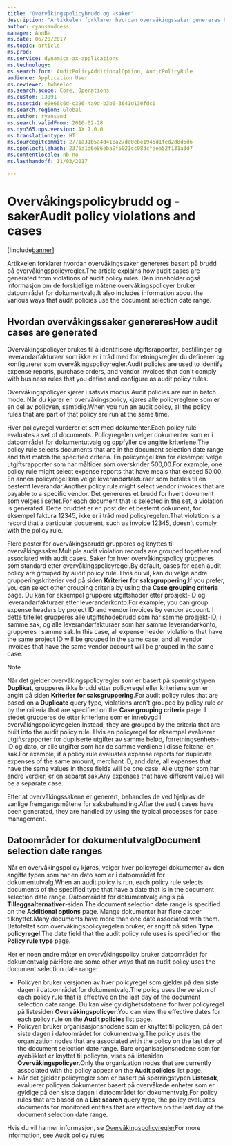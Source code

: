 ```yaml
---
title: "Overvåkingspolicybrudd og -saker"
description: "Artikkelen forklarer hvordan overvåkingssaker genereres basert på brudd på overvåkingspolicyregler. Den inneholder også informasjon om de forskjellige måtene overvåkingspolicyer bruker datoområdet for dokumentvalg."
author: ryansandness
manager: AnnBe
ms.date: 06/20/2017
ms.topic: article
ms.prod: 
ms.service: dynamics-ax-applications
ms.technology: 
ms.search.form: AuditPolicyAdditionalOption, AuditPolicyRule
audience: Application User
ms.reviewer: twheeloc
ms.search.scope: Core, Operations
ms.custom: 13091
ms.assetid: e0e66c6d-c396-4a9d-b3b6-3641d130fdc0
ms.search.region: Global
ms.author: ryansand
ms.search.validFrom: 2016-02-28
ms.dyn365.ops.version: AX 7.0.0
ms.translationtype: HT
ms.sourcegitcommit: 2771a31b5a4d418a27de0ebe1945d1fed2d8d6d6
ms.openlocfilehash: 2376a1d6e86eba9f5021cc08dcfaea52f131a3d7
ms.contentlocale: nb-no
ms.lasthandoff: 11/03/2017

---
```


# <a name="audit-policy-violations-and-cases"></a><span data-ttu-id="17366-104">Overvåkingspolicybrudd og -saker</span><span class="sxs-lookup"><span data-stu-id="17366-104">Audit policy violations and cases</span></span>

[!include[banner](../includes/banner.md)]


<span data-ttu-id="17366-105">Artikkelen forklarer hvordan overvåkingssaker genereres basert på brudd på overvåkingspolicyregler.</span><span class="sxs-lookup"><span data-stu-id="17366-105">The article explains how audit cases are generated from violations of audit policy rules.</span></span> <span data-ttu-id="17366-106">Den inneholder også informasjon om de forskjellige måtene overvåkingspolicyer bruker datoområdet for dokumentvalg.</span><span class="sxs-lookup"><span data-stu-id="17366-106">It also includes information about the various ways that audit policies use the document selection date range.</span></span>

<a name="how-audit-cases-are-generated"></a><span data-ttu-id="17366-107">Hvordan overvåkingssaker genereres</span><span class="sxs-lookup"><span data-stu-id="17366-107">How audit cases are generated</span></span>
-----------------------------

<span data-ttu-id="17366-108">Overvåkingspolicyer brukes til å identifisere utgiftsrapporter, bestillinger og leverandørfakturaer som ikke er i tråd med forretningsregler du definerer og konfigurerer som overvåkingspolicyregler.</span><span class="sxs-lookup"><span data-stu-id="17366-108">Audit policies are used to identify expense reports, purchase orders, and vendor invoices that don't comply with business rules that you define and configure as audit policy rules.</span></span> 

<span data-ttu-id="17366-109">Overvåkingspolicyer kjører i satsvis modus.</span><span class="sxs-lookup"><span data-stu-id="17366-109">Audit policies are run in batch mode.</span></span> <span data-ttu-id="17366-110">Når du kjører en overvåkingspolicy, kjøres alle policyreglene som er en del av policyen, samtidig.</span><span class="sxs-lookup"><span data-stu-id="17366-110">When you run an audit policy, all the policy rules that are part of that policy are run at the same time.</span></span>

<span data-ttu-id="17366-111">Hver policyregel vurderer et sett med dokumenter.</span><span class="sxs-lookup"><span data-stu-id="17366-111">Each policy rule evaluates a set of documents.</span></span> <span data-ttu-id="17366-112">Policyregelen velger dokumenter som er i datoområdet for dokumentutvalg og oppfyller de angitte kriteriene.</span><span class="sxs-lookup"><span data-stu-id="17366-112">The policy rule selects documents that are in the document selection date range and that match the specified criteria.</span></span> <span data-ttu-id="17366-113">En policyregel kan for eksempel velge utgiftsrapporter som har måltider som overskrider 500,00.</span><span class="sxs-lookup"><span data-stu-id="17366-113">For example, one policy rule might select expense reports that have meals that exceed 50.00.</span></span> <span data-ttu-id="17366-114">En annen policyregel kan velge leverandørfakturaer som betales til en bestemt leverandør.</span><span class="sxs-lookup"><span data-stu-id="17366-114">Another policy rule might select vendor invoices that are payable to a specific vendor.</span></span> <span data-ttu-id="17366-115">Det genereres et brudd for hvert dokument som velges i settet.</span><span class="sxs-lookup"><span data-stu-id="17366-115">For each document that is selected in the set, a violation is generated.</span></span> <span data-ttu-id="17366-116">Dette bruddet er en post der et bestemt dokument, for eksempel faktura 12345, ikke er i tråd med policyregelen.</span><span class="sxs-lookup"><span data-stu-id="17366-116">That violation is a record that a particular document, such as invoice 12345, doesn't comply with the policy rule.</span></span> 

<span data-ttu-id="17366-117">Flere poster for overvåkingsbrudd grupperes og knyttes til overvåkingssaker.</span><span class="sxs-lookup"><span data-stu-id="17366-117">Multiple audit violation records are grouped together and associated with audit cases.</span></span> <span data-ttu-id="17366-118">Saker for hver overvåkingspolicy grupperes som standard etter overvåkingspolicyregel.</span><span class="sxs-lookup"><span data-stu-id="17366-118">By default, cases for each audit policy are grouped by audit policy rule.</span></span> <span data-ttu-id="17366-119">Hvis du vil, kan du velge andre grupperingskriterier ved på siden **Kriterier for saksgruppering**.</span><span class="sxs-lookup"><span data-stu-id="17366-119">If you prefer, you can select other grouping criteria by using the **Case grouping criteria** page.</span></span> <span data-ttu-id="17366-120">Du kan for eksempel gruppere utgiftshoder etter prosjekt-ID og leverandørfakturaer etter leverandørkonto.</span><span class="sxs-lookup"><span data-stu-id="17366-120">For example, you can group expense headers by project ID and vendor invoices by vendor account.</span></span> <span data-ttu-id="17366-121">I dette tilfellet grupperes alle utgiftshodebrudd som har samme prosjekt-ID, i samme sak, og alle leverandørfakturaer som har samme leverandørkonto, grupperes i samme sak.</span><span class="sxs-lookup"><span data-stu-id="17366-121">In this case, all expense header violations that have the same project ID will be grouped in the same case, and all vendor invoices that have the same vendor account will be grouped in the same case.</span></span> 

> [!NOTE]
> <span data-ttu-id="17366-122">Når det gjelder overvåkingspolicyregler som er basert på spørringstypen **Duplikat**, grupperes ikke brudd etter policyregel eller kriteriene som er angitt på siden **Kriterier for saksgruppering**.</span><span class="sxs-lookup"><span data-stu-id="17366-122">For audit policy rules that are based on a **Duplicate** query type, violations aren't grouped by policy rule or by the criteria that are specified on the **Case grouping criteria** page.</span></span> <span data-ttu-id="17366-123">I stedet grupperes de etter kriteriene som er innebygd i overvåkingspolicyregelen.</span><span class="sxs-lookup"><span data-stu-id="17366-123">Instead, they are grouped by the criteria that are built into the audit policy rule.</span></span> <span data-ttu-id="17366-124">Hvis en policyregel for eksempel evaluerer utgiftsrapporter for dupliserte utgifter av samme beløp, forretningsenhets-ID og dato, er alle utgifter som har de samme verdiene i disse feltene, én sak.</span><span class="sxs-lookup"><span data-stu-id="17366-124">For example, if a policy rule evaluates expense reports for duplicate expenses of the same amount, merchant ID, and date, all expenses that have the same values in those fields will be one case.</span></span> <span data-ttu-id="17366-125">Alle utgifter som har andre verdier, er en separat sak.</span><span class="sxs-lookup"><span data-stu-id="17366-125">Any expenses that have different values will be a separate case.</span></span>

<span data-ttu-id="17366-126">Etter at overvåkingssakene er generert, behandles de ved hjelp av de vanlige fremgangsmåtene for saksbehandling.</span><span class="sxs-lookup"><span data-stu-id="17366-126">After the audit cases have been generated, they are handled by using the typical processes for case management.</span></span>

## <a name="document-selection-date-ranges"></a><span data-ttu-id="17366-127">Datoområder for dokumentutvalg</span><span class="sxs-lookup"><span data-stu-id="17366-127">Document selection date ranges</span></span>
<span data-ttu-id="17366-128">Når en overvåkingspolicy kjøres, velger hver policyregel dokumenter av den angitte typen som har en dato som er i datoområdet for dokumentutvalg.</span><span class="sxs-lookup"><span data-stu-id="17366-128">When an audit policy is run, each policy rule selects documents of the specified type that have a date that is in the document selection date range.</span></span> <span data-ttu-id="17366-129">Datoområdet for dokumentvalg angis på **Tilleggsalternativer**-siden.</span><span class="sxs-lookup"><span data-stu-id="17366-129">The document selection date range is specified on the **Additional options** page.</span></span> <span data-ttu-id="17366-130">Mange dokumenter har flere datoer tilknyttet.</span><span class="sxs-lookup"><span data-stu-id="17366-130">Many documents have more than one date associated with them.</span></span> <span data-ttu-id="17366-131">Datofeltet som overvåkingspolicyregelen bruker, er angitt på siden **Type policyregel**.</span><span class="sxs-lookup"><span data-stu-id="17366-131">The date field that the audit policy rule uses is specified on the **Policy rule type** page.</span></span>

<span data-ttu-id="17366-132">Her er noen andre måter en overvåkingspolicy bruker datoområdet for dokumentvalg på:</span><span class="sxs-lookup"><span data-stu-id="17366-132">Here are some other ways that an audit policy uses the document selection date range:</span></span>

-   <span data-ttu-id="17366-133">Policyen bruker versjonen av hver policyregel som gjelder på den siste dagen i datoområdet for dokumentvalg.</span><span class="sxs-lookup"><span data-stu-id="17366-133">The policy uses the version of each policy rule that is effective on the last day of the document selection date range.</span></span> <span data-ttu-id="17366-134">Du kan vise gyldighetsdatoene for hver policyregel på listesiden **Overvåkingspolicyer**.</span><span class="sxs-lookup"><span data-stu-id="17366-134">You can view the effective dates for each policy rule on the **Audit policies** list page.</span></span>
-   <span data-ttu-id="17366-135">Policyen bruker organisasjonsnodene som er knyttet til policyen, på den siste dagen i datoområdet for dokumentvalg.</span><span class="sxs-lookup"><span data-stu-id="17366-135">The policy uses the organization nodes that are associated with the policy on the last day of the document selection date range.</span></span> <span data-ttu-id="17366-136">Bare organisasjonsnodene som for øyeblikket er knyttet til policyen, vises på listesiden **Overvåkingspolicyer**.</span><span class="sxs-lookup"><span data-stu-id="17366-136">Only the organization nodes that are currently associated with the policy appear on the **Audit policies** list page.</span></span>
-   <span data-ttu-id="17366-137">Når det gjelder policyregler som er basert på spørringstypen **Listesøk**, evaluerer policyen dokumenter basert på overvåkede enheter som er gyldige på den siste dagen i datoområdet for dokumentvalg.</span><span class="sxs-lookup"><span data-stu-id="17366-137">For policy rules that are based on a **List search** query type, the policy evaluates documents for monitored entities that are effective on the last day of the document selection date range.</span></span>


<span data-ttu-id="17366-138">Hvis du vil ha mer informasjon, se [Overvåkingspolicyregler](audit-policy-rules.md)</span><span class="sxs-lookup"><span data-stu-id="17366-138">For more information, see [Audit policy rules](audit-policy-rules.md)</span></span>





